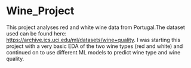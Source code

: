 # Wine_Project
This project analyses red and white wine data from Portugal.The dataset used can be found here: https://archive.ics.uci.edu/ml/datasets/wine+quality. I was starting this project with a very basic EDA of the two wine types (red and white) and continued on to use different ML models to predict wine type and wine quality. 
